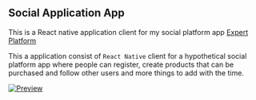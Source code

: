 ## Social Application App
This is a React native application client for my social platform app [Expert Platform](https://vigilant-franklin-b9bf0b.netlify.com/) 

This a application consist of `React Native` client for a hypothetical social platform app where people can register, create products that can be purchased and follow other users and more things to add with the time. 

[![Preview](https://drive.google.com/uc?id=1zh3LMC-ah7jz2h2rKDXIw2Q33j20EixA)](https://www.youtube.com/watch?v=LbPv8gzPJyo&feature=youtu.be)
